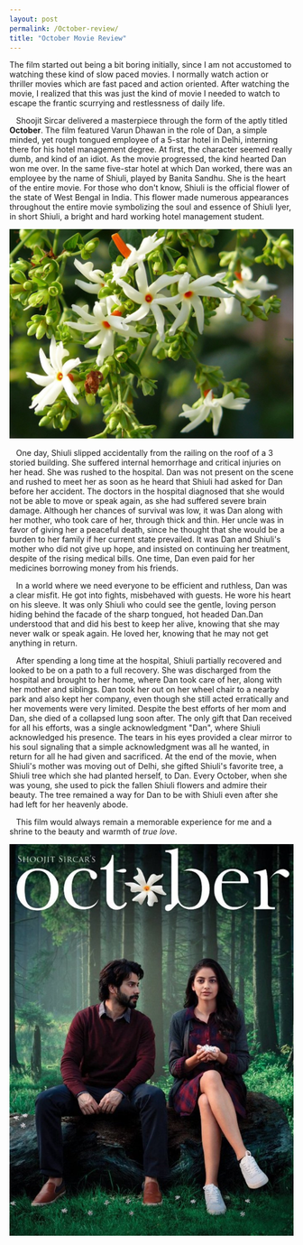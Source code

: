 ```yaml
---
layout: post
permalink: /October-review/
title: "October Movie Review"
---
```


The film started out being a bit boring initially, since I am not accustomed to watching these kind of slow paced movies. I normally watch action or thriller movies which are fast paced and action oriented. After watching the movie, I realized that this was just the kind of movie I needed to watch to escape the frantic scurrying and restlessness of daily life.

&nbsp;&nbsp;&nbsp;Shoojit Sircar delivered a masterpiece through the form of the aptly titled **October**. The film featured Varun Dhawan in the role of Dan, a simple minded, yet rough tongued employee of a 5-star hotel in Delhi, interning there for his hotel management degree. At first, the character seemed really dumb, and kind of an idiot. As the movie progressed, the kind hearted Dan won me over. In the same five-star hotel at which Dan worked, there was an employee by the name of Shiuli, played by Banita Sandhu. She is the heart of the entire movie. For those who don't know, Shiuli is the official flower of the state of West Bengal in India. This flower made numerous appearances throughout the entire movie symbolizing the soul and essence of Shiuli Iyer, in short Shiuli, a bright and hard working hotel management student. 

![shiuli-tree](/assets/shiuli_tree.jpeg)

&nbsp;&nbsp;&nbsp;One day, Shiuli slipped accidentally from the railing on the roof of a 3 storied building. She suffered internal hemorrhage and critical injuries on her head. She was rushed to the hospital. Dan was not present on the scene and rushed to meet her as soon as he heard that Shiuli had asked for Dan before her accident. The doctors in the hospital diagnosed that she would not be able to move or speak again, as she had suffered severe brain damage. Although her chances of survival was low, it was Dan along with her mother, who took care of her, through thick and thin. Her uncle was in favor of giving her a peaceful death, since he thought that she would be a burden to her family if her current state prevailed. It was Dan and Shiuli's mother who did not give up hope, and insisted on continuing her treatment, despite of the rising medical bills. One time, Dan even paid for her medicines borrowing money from his friends.

&nbsp;&nbsp;&nbsp;In a world where we need everyone to be efficient and ruthless, Dan was a clear misfit. He got into fights, misbehaved with guests. He wore his heart on his sleeve. It was only Shiuli who could see the gentle, loving person hiding behind the facade of the sharp tongued, hot headed Dan.Dan understood that and did his best to keep her alive, knowing that she may never walk or speak again. He loved her, knowing that he may not get anything in return.

&nbsp;&nbsp;&nbsp;After spending a long time at the hospital, Shiuli partially recovered and looked to be on a path to a full recovery. She was discharged from the hospital and brought to her home, where Dan took care of her, along with her mother and siblings. Dan took her out on her wheel chair to a nearby park and also kept her company, even though she still acted erratically and her movements were very limited. Despite the best efforts of her mom and Dan, she died of a collapsed lung soon after. The only gift that Dan received for all his efforts, was a single acknowledgment "Dan", where Shiuli acknowledged his presence. The tears in his eyes provided a clear mirror to his soul signaling that a simple acknowledgment was all he wanted, in return for all he had given and sacrificed. At the end of the movie, when Shiuli's mother was moving out of Delhi, she gifted Shiuli's favorite tree, a Shiuli tree which she had planted herself, to Dan. Every October, when she was young, she used to pick the fallen Shiuli flowers and admire their beauty. The tree remained a way for Dan to be with Shiuli even after she had left for her heavenly abode.

&nbsp;&nbsp;&nbsp;This film would always remain a memorable experience for me and a shrine to the beauty and warmth of *true love*.

![October-poster](/assets/October_movie.jpeg)
